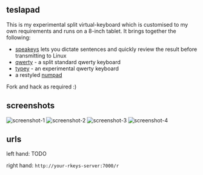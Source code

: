 ## teslapad

This is my experimental split virtual-keyboard which is customised to my own
requirements and runs on a 8-inch tablet. It brings together the following:

  - [speakeys](../speakeys) lets you dictate sentences and quickly review the result
    before transmitting to Linux
  - [qwerty](../qwerty) - a split standard qwerty keyboard
  - [typey](../typey) - an experimental qwerty keyboard
  - a restyled [numpad](../numpad)

Fork and hack as required :)

## screenshots

![screenshot-1](http://dizzib.github.io/rkeys/teslapad/1.png)
![screenshot-2](http://dizzib.github.io/rkeys/teslapad/2.png)
![screenshot-3](http://dizzib.github.io/rkeys/teslapad/3.png)
![screenshot-4](http://dizzib.github.io/rkeys/teslapad/4.png)

## urls

left hand: TODO

right hand: `http://your-rkeys-server:7000/r`
